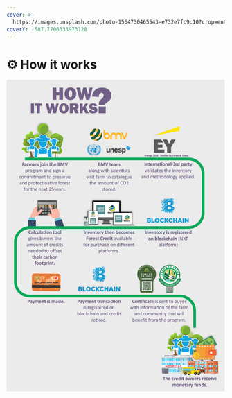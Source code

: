 ```yaml
---
cover: >-
  https://images.unsplash.com/photo-1564730465543-e732e7fc9c10?crop=entropy&cs=tinysrgb&fm=jpg&ixid=MnwxOTcwMjR8MHwxfHNlYXJjaHw4fHxlbmdpbmV8ZW58MHx8fHwxNjU2OTE3MTAw&ixlib=rb-1.2.1&q=80
coverY: -587.7706333973128
---
```


# ⚙ How it works

![](<../.gitbook/assets/image (14).png>)
